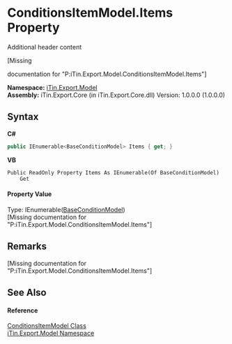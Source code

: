 # ConditionsItemModel.Items Property 
Additional header content 

\[Missing <summary> documentation for "P:iTin.Export.Model.ConditionsItemModel.Items"\]

**Namespace:**&nbsp;<a href="N_iTin_Export_Model">iTin.Export.Model</a><br />**Assembly:**&nbsp;iTin.Export.Core (in iTin.Export.Core.dll) Version: 1.0.0.0 (1.0.0.0)

## Syntax

**C#**<br />
``` C#
public IEnumerable<BaseConditionModel> Items { get; }
```

**VB**<br />
``` VB
Public ReadOnly Property Items As IEnumerable(Of BaseConditionModel)
	Get
```


#### Property Value
Type: IEnumerable(<a href="T_iTin_Export_Model_BaseConditionModel">BaseConditionModel</a>)<br />\[Missing <value> documentation for "P:iTin.Export.Model.ConditionsItemModel.Items"\]

## Remarks
\[Missing <remarks> documentation for "P:iTin.Export.Model.ConditionsItemModel.Items"\]

## See Also


#### Reference
<a href="T_iTin_Export_Model_ConditionsItemModel">ConditionsItemModel Class</a><br /><a href="N_iTin_Export_Model">iTin.Export.Model Namespace</a><br />